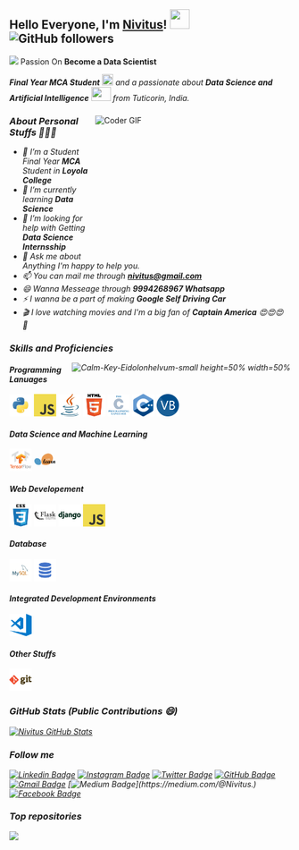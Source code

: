## Hello Everyone, I'm [Nivitus](http://niviportfolio.herokuapp.com/)! <img src="https://raw.githubusercontent.com/TheDudeThatCode/TheDudeThatCode/master/Assets/Hi.gif" width=35 height=35> ![GitHub followers](https://img.shields.io/github/followers/Nivitus?style=social)


<img src="https://img.icons8.com/emoji/48/000000/fire.png"/> Passion On **Become a Data Scientist**

<p>
  <em>
     <b>Final Year MCA Student</b> <code><img src="https://img.icons8.com/color/48/000000/teenager-male.png"/ width=20 height=20></code> and a passionate about <b>Data Science and Artificial Intelligence</b> <img src="https://raw.githubusercontent.com/TheDudeThatCode/TheDudeThatCode/master/Assets/Developer.gif" width=35 height=25> from Tuticorin, India.
  </em>
 </p>

<img align="right" alt="Coder GIF" height=250 width=350 src="https://magiccopy.xyz/assets/images/hadder.gif" />

<em>
  
### About Personal Stuffs  🌟🌟🌟
  
- 🔭 I’m a Student Final Year **MCA** Student in **Loyola College**
- 🌱 I’m currently learning **Data Science**
- 🤔 I’m looking for help with Getting **Data Science Internsship** 
- 💬 Ask me about Anything I'm happy to help you.
- 📫 You can mail me through **nivitus@gmail.com**
- 😄 Wanna Messeage through **9994268967 Whatsapp**
- ⚡ I wanna be a part of making **Google Self Driving Car**
- 🎬 I love watching movies and I'm a big fan of **Captain America** 😍😍😍 🦸
  
### Skills and Proficiencies

<a href="https://imgbb.com/"><img src="https://i.ibb.co/DVjhF0Y/Calm-Key-Eidolonhelvum-small.gif" align="right" alt="Calm-Key-Eidolonhelvum-small height=50% width=50%" border="0"></a>
#### Programming Lanuages

<code><img height="40" src="https://raw.githubusercontent.com/github/explore/80688e429a7d4ef2fca1e82350fe8e3517d3494d/topics/python/python.png" title="python"></code>
<code><img height="40" src="https://raw.githubusercontent.com/github/explore/80688e429a7d4ef2fca1e82350fe8e3517d3494d/topics/javascript/javascript.png" title="javascript"></code>
<code><img height="40" src="https://raw.githubusercontent.com/github/explore/80688e429a7d4ef2fca1e82350fe8e3517d3494d/topics/java/java.png" title="java"></code>
<code><img height="40" src="https://raw.githubusercontent.com/github/explore/80688e429a7d4ef2fca1e82350fe8e3517d3494d/topics/html/html.png" title="html"></code>
<code><img height="40" src="https://raw.githubusercontent.com/github/explore/80688e429a7d4ef2fca1e82350fe8e3517d3494d/topics/c/c.png" title="C"></code>
<code><img height="40" src="https://raw.githubusercontent.com/github/explore/80688e429a7d4ef2fca1e82350fe8e3517d3494d/topics/cpp/cpp.png" title="C++"></code>
<code><img height="40" src="https://raw.githubusercontent.com/github/explore/80688e429a7d4ef2fca1e82350fe8e3517d3494d/topics/visual-basic/visual-basic.png" title="VB"></code>

#### Data Science and Machine Learning
<code><img height="40" src="https://raw.githubusercontent.com/github/explore/80688e429a7d4ef2fca1e82350fe8e3517d3494d/topics/tensorflow/tensorflow.png" title="Tensorflow"></code>
<code><img height="40" src="https://raw.githubusercontent.com/github/explore/80688e429a7d4ef2fca1e82350fe8e3517d3494d/topics/scikit-learn/scikit-learn.png" title="scikit-learn"></code>

#### Web Developement

<code><img height="40" src="https://raw.githubusercontent.com/github/explore/80688e429a7d4ef2fca1e82350fe8e3517d3494d/topics/css/css.png" title="css"></code>
<code><img height="40" src="https://raw.githubusercontent.com/github/explore/80688e429a7d4ef2fca1e82350fe8e3517d3494d/topics/flask/flask.png" title="flask"></code>
<code><img height="40" src="https://raw.githubusercontent.com/github/explore/80688e429a7d4ef2fca1e82350fe8e3517d3494d/topics/django/django.png" title="django"></code>
<code><img height="40" src="https://raw.githubusercontent.com/github/explore/80688e429a7d4ef2fca1e82350fe8e3517d3494d/topics/javascript/javascript.png" title="javascript"></code>

#### Database
<code><img height="40" src="https://raw.githubusercontent.com/github/explore/80688e429a7d4ef2fca1e82350fe8e3517d3494d/topics/mysql/mysql.png" title="mysql"></code>
<code><img height="40" src="https://raw.githubusercontent.com/github/explore/80688e429a7d4ef2fca1e82350fe8e3517d3494d/topics/sql/sql.png" title="sql"></code>


#### Integrated Development Environments
<code><img height="40" src="https://raw.githubusercontent.com/github/explore/80688e429a7d4ef2fca1e82350fe8e3517d3494d/topics/visual-studio-code/visual-studio-code.png" title="vscode"></code>

#### Other Stuffs

<code><img height="40" src="https://raw.githubusercontent.com/github/explore/80688e429a7d4ef2fca1e82350fe8e3517d3494d/topics/git/git.png" title="git"></code>

### GitHub Stats (Public Contributions 😄)

<p align="left">
<a href="https://github.com/kishan0725"> <img align="center" src="https://github-readme-stats.vercel.app/api?username=Nivitus&show_icons=true&title_color=ffc857&icon_color=8ac926&text_color=daf7dc&bg_color=151515" alt="Nivitus GitHub Stats"></a>
</p> 

### Follow me

[![Linkedin Badge](https://img.shields.io/badge/-Nivitus-blue?style=flat-circle&logo=Linkedin&logoColor=white&link=https://www.linkedin.com/in/nivitus-fernandez-999a6815b/)](https://www.linkedin.com/in/nivitus-fernandez-999a6815b/) [![Instagram Badge](https://img.shields.io/badge/-Nivitus-e02c73?style=flat-circle&labelColor=e02c73&logo=Instagram&logoColor=white&link=https://www.instagram.com/nivitus_fernandez/?hl=en)](https://www.instagram.com/nivitus_fernandez/?hl=en) [![Twitter Badge](https://img.shields.io/badge/-Nivitus-1ca0f1?style=flat-circle&labelColor=1ca0f1&logo=twitter&logoColor=white&link=https://twitter.com/NivitusFdz)](https://twitter.com/NivitusFdz) [![GitHub Badge](https://img.shields.io/badge/-@Nivitus-24292e?style=flat-circle&labelColor=24292e&logo=github&logoColor=white&link=https://github.com/Nivitus)](https://github.com/Nivitus) [![Gmail Badge](https://img.shields.io/badge/-Nivitus-d54b3d?style=flat-circle&labelColor=d54b3d&logo=gmail&logoColor=white&link=mailto:nivitus@gmail.com)](mailto:nivitus@gmail.com) [![Medium Badge](https://img.shields.io/badge/-Nivitus-d54b3d?style=flat-circle&labelColor=d54b3d&logo=medium&logoColor=white&link=https://medium.com/@Nivitus.)](https://medium.com/@Nivitus.) [![Facebook Badge](https://img.shields.io/badge/-Nivitus-d54b3d?style=flat-circle&labelColor=d54b3d&logo=facebook&logoColor=white&link=https://www.facebook.com/profile.php?id=100004639637591)](https://www.facebook.com/profile.php?id=100004639637591)

### Top repositories

<p align="center">
  
<a href="https://github.com/kishan0725/AJAX-Movie-Recommendation-System-with-Sentiment-Analysis">
  <img align="left" src="https://github-readme-stats.vercel.app/api/pin/?username=Nivitus&repo=Machine-Learning-Projects&title_color=#808080&icon_color=#808080&text_color=#808080&bg_color=#808080%22%20/%3E" />
</a>

</p>
